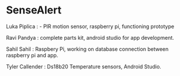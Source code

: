 # SenseAlert

Luka Piplica : - PIR motion sensor, raspberry pi, functioning prototype

Ravi Pandya : complete parts kit, android studio for app development.

Sahil Sahil : Raspbery Pi, working on database connection between raspberry pi and app.

Tyler Callender : Ds18b20 Temperature sensors, Android Studio.
